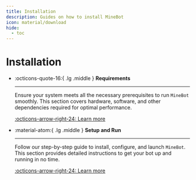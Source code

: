 ```yaml
---
title: Installation
description: Guides on how to install MineBot
icon: material/download
hide:
  - toc
---
```


# Installation

<div class="grid cards" markdown>

-   :octicons-quote-16:{ .lg .middle } **Requirements**

    ---

    Ensure your system meets all the necessary prerequisites to
    run `MineBot` smoothly. This section covers hardware,
    software, and other dependencies required for optimal performance.

    [:octicons-arrow-right-24: Learn more](./requirements.md)

-   :material-atom:{ .lg .middle } **Setup and Run**

    ---

    Follow our step-by-step guide to install, configure, and
    launch `MineBot`. This section provides detailed
    instructions to get your bot up and running in no time.

    [:octicons-arrow-right-24: Learn more](./setup_and_run.md)

</div>